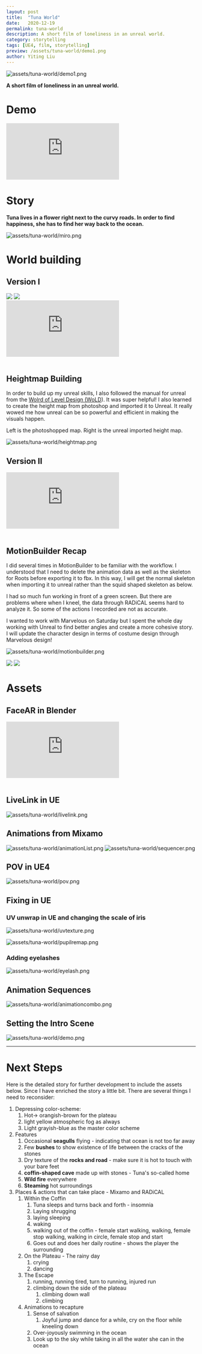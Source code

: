```yaml
---
layout: post
title:  "Tuna World"
date:   2020-12-19
permalink: tuna-world
description: A short film of loneliness in an unreal world. 
category: storytelling
tags: [UE4, film, storytelling]
preview: /assets/tuna-world/demo1.png
author: Yiting Liu 
---
```


![assets/tuna-world/demo1.png](assets/tuna-world/demo1.png)

**A short film of loneliness in an unreal world.**

# Demo

<div class="iframe-container">
<iframe class="responsive-iframe" src="https://www.youtube.com/embed/vuYYDcTgdAM" frameborder="0" allow="accelerometer; autoplay; clipboard-write; encrypted-media; gyroscope; picture-in-picture" allowfullscreen></iframe>
</div>

# Story

**Tuna lives in a flower right next to the curvy roads. In order to find happiness, she has to find her way back to the ocean.**

![assets/tuna-world/miro.png](assets/tuna-world/miro.png)

# World building

## Version I
<div class="img-container">
<img class="img-responsive" src="assets/tuna-world/green-demo.png">
<img class="img-responsive" src="assets/tuna-world/green-demo2.png">
</div>

<!-- ![assets/tuna-world/green-demo.png](assets/tuna-world/green-demo.png)

![assets/tuna-world/green-demo2.png](assets/tuna-world/green-demo2.png)
 -->

<div class="iframe-container">
<iframe class="responsive-iframe" src="https://www.youtube.com/embed/yOnsTpov7Js" frameborder="0" allow="accelerometer; autoplay; clipboard-write; encrypted-media; gyroscope; picture-in-picture" allowfullscreen></iframe>
</div>

<br />

## Heightmap Building

In order to build up my unreal skills, I also followed the manual for unreal from the [Wolrd of Level Design (WoLD](https://worldofleveldesign.com/)). It was super helpful! I also learned to create the height map from photoshop and imported it to Unreal. It really wowed me how unreal can be so powerful and efficient in making the visuals happen.

Left is the photoshopped map. Right is the unreal imported height map.

![assets/tuna-world/heightmap.png](assets/tuna-world/heightmap.png)

## Version II

<div class="iframe-container">
<iframe class="responsive-iframe" src="https://www.youtube.com/embed/h-jlkq7q0a0" frameborder="0" allow="accelerometer; autoplay; clipboard-write; encrypted-media; gyroscope; picture-in-picture" allowfullscreen></iframe>
</div>

<br />

## MotionBuilder Recap

I did several times in MotionBuilder to be familiar with the workflow. I understood that I need to delete the animation data as well as the skeleton for Roots before exporting it to fbx. In this way, I will get the normal skeleton when importing it to unreal rather than the squid shaped skeleton as below.

I had so much fun working in front of a green screen. But there are problems where when I kneel, the data through RADiCAL seems hard to analyze it. So some of the actions I recorded are not as accurate.

I wanted to work with Marvelous on Saturday but I spent the whole day working with Unreal to find better angles and create a more cohesive story. I will update the character design in terms of costume design through Marvelous design!

![assets/tuna-world/motionbuilder.png](assets/tuna-world/motionbuilder.png)


<div class="img-container">
<img class="img-responsive" src="assets/tuna-world/greenscreen-radical.png">
<img class="img-responsive" src="assets/tuna-world/radical.png">

</div>


<!-- ![assets/tuna-world/greenscreen-radical.png](assets/tuna-world/greenscreen-radical.png)

![assets/tuna-world/radical.png](assets/tuna-world/radical.png) -->

# Assets

## FaceAR in Blender

<div class="iframe-container">
<iframe class="responsive-iframe" src="https://www.youtube.com/embed/PDtsaM_Hhi8" frameborder="0" allow="accelerometer; autoplay; clipboard-write; encrypted-media; gyroscope; picture-in-picture" allowfullscreen></iframe>
</div>

<br />

## LiveLink in UE

![assets/tuna-world/livelink.png](assets/tuna-world/livelink.png)

## Animations from Mixamo

![assets/tuna-world/animationList.png](assets/tuna-world/animationList.png)
![assets/tuna-world/sequencer.png](assets/tuna-world/sequencer.png)


## POV in UE4

![assets/tuna-world/pov.png](assets/tuna-world/pov.png)


## Fixing in UE

### UV unwrap in UE and changing the scale of iris

![assets/tuna-world/uvtexture.png](assets/tuna-world/uvtexture.png)


![assets/tuna-world/pupilremap.png](assets/tuna-world/pupilremap.png)


### Adding eyelashes

![assets/tuna-world/eyelash.png](assets/tuna-world/eyelash.png)


## Animation Sequences

![assets/tuna-world/animationcombo.png](assets/tuna-world/animationcombo.png)


## Setting the Intro Scene

![assets/tuna-world/demo.png](assets/tuna-world/demo.png)


---

# Next Steps
Here is the detailed story for further development to include the assets below. Since I have enriched the story a little bit. There are several things I need to reconsider:

1. Depressing color-scheme:
    1. Hot-> orangish-brown for the plateau
    2. light yellow atmospheric fog as always
    3. Light grayish-blue as the master color scheme
2. Features
    1. Occasional **seagulls** flying - indicating that ocean is not too far away
    2. Few **bushes** to show existence of life between the cracks of the stones
    3. Dry texture of the **rocks and road** - make sure it is hot to touch with your bare feet
    4. **coffin-shaped cave** made up with stones - Tuna's so-called home
    5. **Wild fire** everywhere
    6. **Steaming** hot surroundings
3. Places & actions that can take place - Mixamo and RADiCAL
    1. Within the Coffin
        1. Tuna sleeps and turns back and forth - insomnia
        2. Laying shrugging
        3. laying sleeping
        4. waking
        5. walking out of the coffin - female start walking, walking, female stop walking, walking in circle, female stop and start
        6. Goes out and does her daily routine - shows the player the surrounding
    2. On the Plateau - The rainy day
        1. crying
        2. dancing
    3. The Escape
        1. running, running tired, turn to running, injured run
        2. climbing down the side of the plateau
            1. climbing down wall
            2. climbing
    4. Animations to recapture
        1. Sense of salvation
            1. Joyful jump and dance for a while, cry on the floor while kneeling down
        2. Over-joyously swimming in the ocean
        3. Look up to the sky while taking in all the water she can in the ocean
<!-- </details> -->